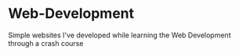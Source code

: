 # Web-Development
Simple websites I've developed while learning the Web Development through a crash course
